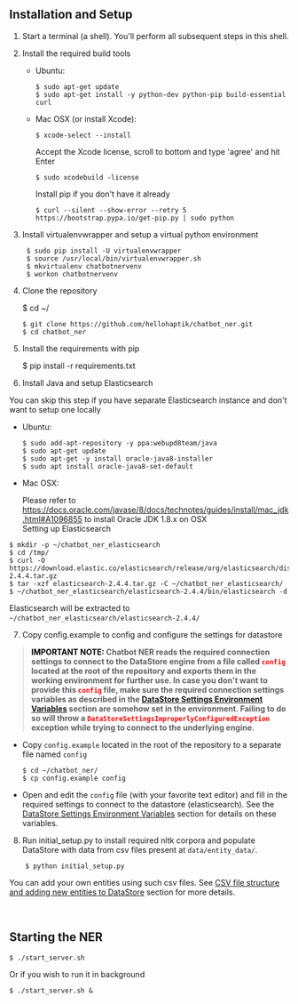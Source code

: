 ## Installation and Setup

1. Start a terminal (a shell). You'll perform all subsequent steps in this shell.
2. Install the required build tools

   - Ubuntu:

        ```shell
        $ sudo apt-get update
        $ sudo apt-get install -y python-dev python-pip build-essential curl
        ```

   - Mac OSX (or install Xcode):

     ```shell
     $ xcode-select --install
     ```

     Accept the Xcode license, scroll to bottom and type 'agree' and hit Enter

     ```shell
     $ sudo xcodebuild -license
     ```

     Install pip if you don't have it already

     ```shell
     $ curl --silent --show-error --retry 5 https://bootstrap.pypa.io/get-pip.py | sudo python
     ```


3. Install virtualenvwrapper and setup a virtual python environment

   ```shell
    $ sudo pip install -U virtualenvwrapper
    $ source /usr/local/bin/virtualenvwrapper.sh
    $ mkvirtualenv chatbotnervenv
    $ workon chatbotnervenv
   ```

4. Clone the repository

   $ cd ~/
   ```shell
   $ git clone https://github.com/hellohaptik/chatbot_ner.git
   $ cd chatbot_ner
   ```

5. Install the requirements with pip

   $ pip install -r requirements.txt

6. Install Java and setup Elasticsearch

 You can skip this step if you have separate Elasticsearch instance and don't want to setup one locally

-  Ubuntu:

     ```shell
     $ sudo add-apt-repository -y ppa:webupd8team/java
     $ sudo apt-get update
     $ sudo apt-get -y install oracle-java8-installer
     $ sudo apt install oracle-java8-set-default
     ```

- Mac OSX:

  Please refer to https://docs.oracle.com/javase/8/docs/technotes/guides/install/mac_jdk.html#A1096855 to install Oracle JDK 1.8.x on OSX
  ​     
  Setting up Elasticsearch

 ```shell
 $ mkdir -p ~/chatbot_ner_elasticsearch
 $ cd /tmp/
 $ curl -O https://download.elastic.co/elasticsearch/release/org/elasticsearch/distribution/tar/elasticsearch/2.4.4/elasticsearch-2.4.4.tar.gz
 $ tar -xzf elasticsearch-2.4.4.tar.gz -C ~/chatbot_ner_elasticsearch/
 $ ~/chatbot_ner_elasticsearch/elasticsearch-2.4.4/bin/elasticsearch -d
 ```

 Elasticsearch will be extracted to `~/chatbot_ner_elasticsearch/elasticsearch-2.4.4/`
 ​      

7. Copy config.example to config and configure the settings for datastore

 > **<span style="color:black"> IMPORTANT NOTE:</span> Chatbot NER reads the required connection settings to connect to the DataStore engine from a file called <span style="color:red">`config`</span> located at the root of the repository and exports them in the working environment for further use. In case you don't want to provide this <span style="color:red">`config`</span> file, make sure the required connection settings variables as described in the [DataStore Settings Environment Variables](#dseve) section are somehow set in the environment. Failing to do so will throw a <span style="color:red">`DataStoreSettingsImproperlyConfiguredException`</span> exception while trying to connect to the underlying engine.**

-    Copy `config.example` located in the root of the repository to a separate file named `config`

     ```shell
     $ cd ~/chatbot_ner/
     $ cp config.example config
     ```

- Open and edit the `config` file (with your favorite text editor) and fill in the required settings to connect to the datastore (elasticsearch). See the [DataStore Settings Environment Variables](#dseve) section for details on these variables.

8. Run initial_setup.py to install required nltk corpora and populate DataStore with data from csv files present at `data/entity_data/`.


```shell
    $ python initial_setup.py
```

  You can add your own entities using such csv files. See [CSV file structure and adding new entities to DataStore](docs/adding_entities.md) section for more details.


​        
## Starting the NER

```shell
$ ./start_server.sh
```

   Or if you wish to run it in background

```shell
$ ./start_server.sh &
```

